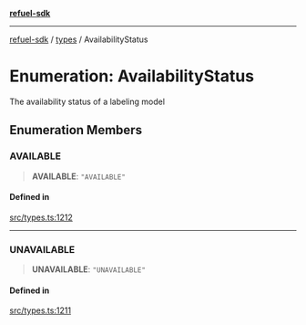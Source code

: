 [**refuel-sdk**](../../README.md)

***

[refuel-sdk](../../modules.md) / [types](../README.md) / AvailabilityStatus

# Enumeration: AvailabilityStatus

The availability status of a labeling model

## Enumeration Members

### AVAILABLE

> **AVAILABLE**: `"AVAILABLE"`

#### Defined in

[src/types.ts:1212](https://github.com/refuel-ai/refuel-sdk/blob/16874f20b5fcb3c7bb7b9b1c20e6a2b25e10328d/src/types.ts#L1212)

***

### UNAVAILABLE

> **UNAVAILABLE**: `"UNAVAILABLE"`

#### Defined in

[src/types.ts:1211](https://github.com/refuel-ai/refuel-sdk/blob/16874f20b5fcb3c7bb7b9b1c20e6a2b25e10328d/src/types.ts#L1211)
